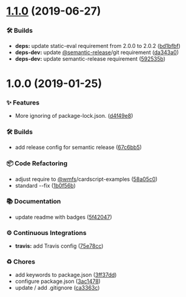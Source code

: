 # [1.1.0](https://github.com/wmfs/cardscript-expressions/compare/v1.0.0...v1.1.0) (2019-06-27)


### 🛠 Builds

* **deps:** update static-eval requirement from 2.0.0 to 2.0.2 ([bd1bfbf](https://github.com/wmfs/cardscript-expressions/commit/bd1bfbf))
* **deps-dev:** update [@semantic-release](https://github.com/semantic-release)/git requirement ([da343a0](https://github.com/wmfs/cardscript-expressions/commit/da343a0))
* **deps-dev:** update semantic-release requirement ([592535b](https://github.com/wmfs/cardscript-expressions/commit/592535b))

# 1.0.0 (2019-01-25)


### ✨ Features

* More ignoring of package-lock.json. ([d4f49e8](https://github.com/wmfs/cardscript-expressions/commit/d4f49e8))


### 🛠 Builds

* add release config for semantic release ([67c6bb5](https://github.com/wmfs/cardscript-expressions/commit/67c6bb5))


### 📦 Code Refactoring

* adjust require to [@wmfs](https://github.com/wmfs)/cardscript-examples ([58a05c0](https://github.com/wmfs/cardscript-expressions/commit/58a05c0))
* standard --fix ([1b0f56b](https://github.com/wmfs/cardscript-expressions/commit/1b0f56b))


### 📚 Documentation

* update readme with badges ([5f42047](https://github.com/wmfs/cardscript-expressions/commit/5f42047))


### ⚙️ Continuous Integrations

* **travis:** add Travis config ([75e78cc](https://github.com/wmfs/cardscript-expressions/commit/75e78cc))


### ♻️ Chores

* add keywords to package.json ([3ff37dd](https://github.com/wmfs/cardscript-expressions/commit/3ff37dd))
* configure package.json ([3ac1478](https://github.com/wmfs/cardscript-expressions/commit/3ac1478))
* update / add .gitignore ([ca3363c](https://github.com/wmfs/cardscript-expressions/commit/ca3363c))
